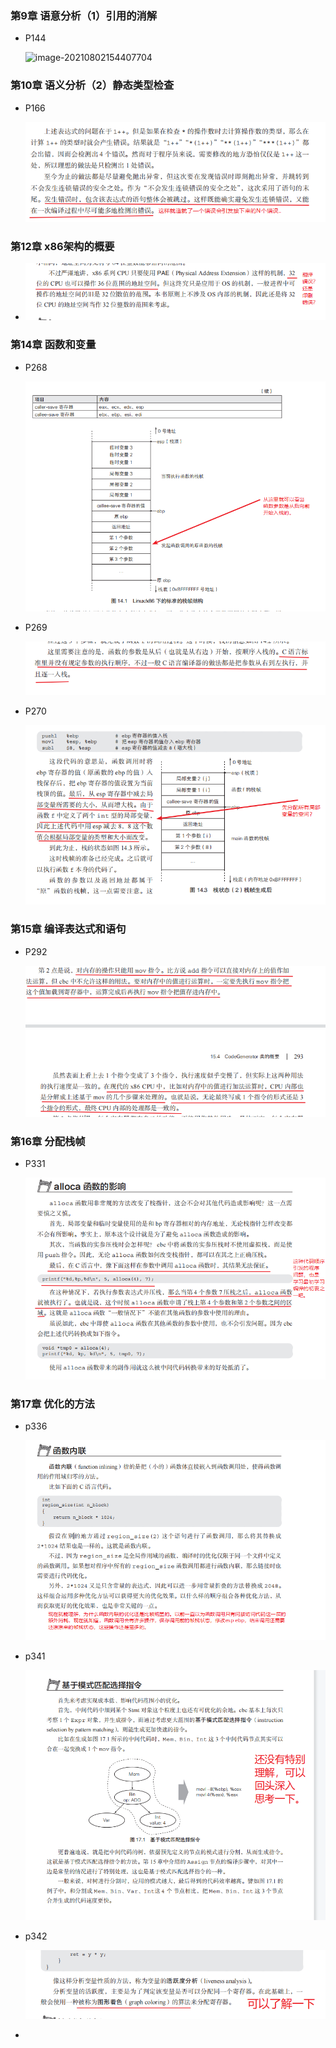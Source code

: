 ### 第9章 语意分析（1）引用的消解

- P144

  ![image-20210802154407704](file://C:\Users\yswdra\Desktop\git\StudyNotes\datas\images\image-20210802154407704.png?lastModify=1627971050)

### 第10章 语义分析（2）静态类型检查

- P166

  ![image-20210802164818825](../datas/images/image-20210802164818825.png)

### 第12章 x86架构的概要

- ![image-20210803203402960](../datas/images/image-20210803203402960.png)

### 第14章 函数和变量

- P268

  ![image-20210804161144628](../datas/images/image-20210804161144628.png)

- P269

  ![image-20210804161541469](../datas/images/image-20210804161541469.png)

- P270

  ![image-20210804161958418](../datas/images/image-20210804161958418.png)

### 第15章 编译表达式和语句

- P292

  ![image-20210805134636326](../datas/images/image-20210805134636326.png)

### 第16章 分配栈帧

- P331

  ![image-20210805212844691](../datas/images/image-20210805212844691.png)


### 第17章 优化的方法

- p336

  ![image-20210806141757527](../datas/images/image-20210806141757527.png)

- p341

  ![image-20210806153000932](../datas/images/image-20210806153000932.png)

- p342

  ![image-20210806153051231](../datas/images/image-20210806153051231.png)

- 
